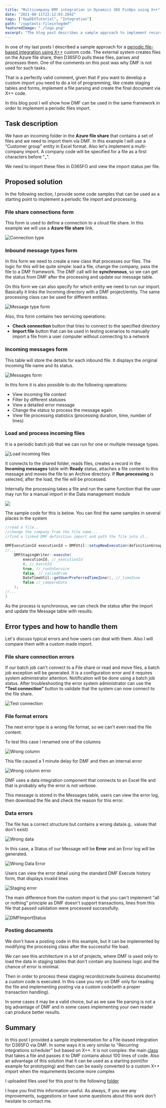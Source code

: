 ```yaml
---
title: "Multicompany DMF integration in Dynamics 365 FinOps using X++"
date: "2021-08-11T22:12:03.284Z"
tags: ["XppDEVTutorial", "Integration"]
path: "/xpptools-fileintegdmf"
featuredImage: "./logo.png"
excerpt: "The blog post describes a sample approach to implement recurring file-based integration in D365FO using X++ and DMF"
---
```


In one of my last posts I described a sample approach for a [periodic file-based integration using X++](https://denistrunin.com/xpptools-fileintegledger) custom code. The external system creates files on the Azure file share, then D365FO pulls these files, parses and processes them. One of the comments on this post was why DMF is not used for such tasks.

That is a perfectly valid comment, given that if you want to develop a custom import you need to do a lot of programming, like create staging tables and forms, implement a file parsing and create the final document via X++ code.

In this blog post I will show how DMF can be used in the same framework in order to implement a periodic files import.

## Task description

We have an incoming folder in the **Azure file share** that contains a set of files and we need to import them via DMF. In this example I will use a “Customer group” entity in Excel format. Also let's implement a multi-company import. A company code will be specified for a file as a first characters before "_".

We need to import these files in D365FO and view the import status per file.

## Proposed solution

In the following section, I provide some code samples that can be used as a starting point to implement a periodic file import and processing.

### File share connections form

This form is used to define a connection to a cloud file share. In this example we will use a **Azure file share** link.

![Connection type](ConnectionTypesForm.png)

### Inbound message types form

In this form we need to create a new class that processes our files. The logic for this will be quite simple: load a file, change the company, pass the file to a DMF framework. The DMF call will be **synchronous**, so we can get the status from DMF after the processing and update our message table.

On this form we can also specify for which entity we need to run our import. Basically it links the Incoming directory with a DMF project/entity. The same processing class can be used for different entities.

![Message type form](InboundMessageType.png)

Also, this form contains two servicing operations:

- **Check connection** button that tries to connect to the specified directory
- **Import file** button that can be used in testing scenarios to manually import a file from a user computer without connecting to a network

### Incoming messages form

This table will store the details for each inbound file. It displays the original incoming file name and its status.

![Messages form](MessagesForm.png)

In this form it is also possible to do the following operations:

- View incoming file context
- Filter by different statuses
- View a detailed error message
- Change the status to process the message again
- View file processing statistics (processing duration, time, number of lines)

### Load and process incoming files

It is a periodic batch job that we can run for one or multiple message types.

![Load incoming files](LoadIncomingFiles.png)

It connects to the shared folder, reads files, creates a record in the **Incoming messages** table with **Ready** status, attaches a file content to this message and moves the file to an Archive directory. If **Run processing** is selected, after the load, the file will be processed.

Internally the processing takes a file and run the same function that the user may run for a manual import in the Data management module

![](ImportNowFunction.png)

The sample code for this is below. You can find the same samples in several places in the system

```c#
//read a file..
//change the company from the file name...
//find a linked DMF definition import and path the file into it..
    
DMFExecutionId executionId = DMFUtil::setupNewExecution(definitionGroupEntity.DefinitionGroup);
//...
    DMFStagingWriter::execute(
        executionId, //_executionId
        0, //_batchId
        true, //_runOnService
        false, //_calledFrom
        DateTimeUtil::getUserPreferredTimeZone(), //_timeZone
        false //_compareData
    );
//...
}
```

As the process is synchronous, we can check the status after the import and update the Message table with results.

## Error types and how to handle them

Let's discuss typical errors and how users can deal with them. Also I will compare them with a custom made import.

### File share connection errors

If our batch job can't connect to a File share or read and move files, a batch job exception will be generated. It is a configuration error and it requires system administrator attention. Notification will be done using a batch job status. After troubleshooting the error system administrator can use the **"Test connection"** button to validate that the system can now connect to the file share.

![Test connection](TestConnection.png)

### File format errors

The next error type is a wrong file format, so we can't even read the file content.

To test this case I renamed one of the columns

![Wrong column](WrongColumn.png)

This file caused a 1 minute delay for DMF and then an internal error

![Wrong column error](WrongColumnError.png)

DMF uses a data integration component that connects to an Excel file and that is probably why the error is not verbose.

This message is stored in the Messages table, users can view the error log, then download the file and check the reason for this error.

### Data errors

The file has a correct structure but contains a wrong data(e.g.. values that don't exist)

![Wrong data](WrongData.png)

In this case, a Status of our Message will be **Error** and an Error log will be generated.

![Wrong Data Error](WrongDataError.png)

Users can view the error detail using the standard DMF Execute history form, that displays invalid lines

![Staging error](WrongDataErrorStaging.png)

The main difference from the custom import is that you can't implement "all or nothing" principle as DMF doesn't support transactions, lines from this file that passed validation were processed successfully.

![DMFImportStatus](DMFImportStatus.png)

### Posting documents

We don't have a posting code in this example, but it can be implemented by modifying the processing class after the successful file load.

We can see this architecture in a lot of projects, where DMF is used only to load the data in staging tables that don't contain any business logic and the chance of error is minimal.

Then in order to process these staging records(create business documents) a custom code is executed. In this case you rely on DMF only for reading the file and implementing posting via a custom code(with a proper transaction handling).

In some cases it may be a valid choice, but as we saw file parsing is not a big advantage of DMF and in some cases implementing your own reader can produce better results.

## Summary

In this post I provided a sample implementation for a File-based integration for D365FO via DMF. In some ways it is very similar to "Recurring integrations scheduler" but based on X++. It is not complex: the main [class](https://github.com/TrudAX/XppTools/blob/master/DEVTutorial/DEVTutorialIntegration/AxClass/DEVIntegProcessDMF.xml) that takes a file and passes it to DMF contains about 100 lines of code. Also an advantage of this solution that it can be used as a starting point(for example for prototyping) and then can be easily converted to a custom X++ import when the requirements become more complex

I uploaded files used for this post to the following [folder](https://github.com/TrudAX/XppTools#devtutorialintegration-submodel)

I hope you find this information useful. As always, if you see any improvements, suggestions or have some questions about this work don't hesitate to contact me.
